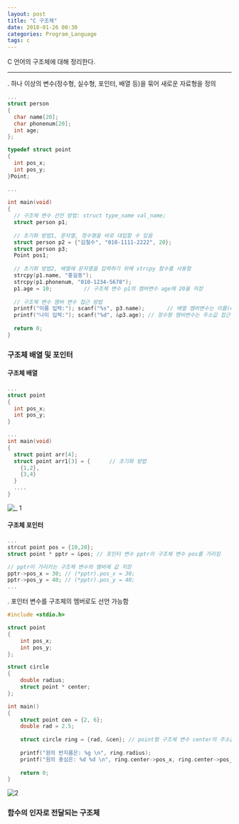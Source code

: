 ```yaml
---
layout: post
title: "C 구조체"
date: 2018-01-26 00:30
categories: Program_Language
tags: c
---
```


C 언어의 구조체에 대해 정리한다.

------

  . 하나 이상의 변수(정수형, 실수형, 포인터, 배열 등)을 묶어 새로운 자료형을 정의

```c
...  
struct person
{
  char name[20];
  char phonenum[20];
  int age;
};

typedef struct point
{
  int pos_x;
  int pos_y;
}Point;

...
 
int main(void)
{
  // 구조체 변수 선언 방법: struct type_name val_name;
  struct person p1;		
  
  // 초기화 방법1, 문자열, 정수형을 바로 대입할 수 있음
  struct person p2 = {"김철수", "010-1111-2222", 20};
  struct person p3;
  Point pos1;
  
  // 초기화 방법2, 배열에 문자열을 입력하기 위해 strcpy 함수를 사용함
  strcpy(p1.name, "홍길동");
  strcpy(p1.phonenum, "010-1234-5678");
  p1.age = 10;			// 구조체 변수 p1의 멤버변수 age에 20을 저장
  
  // 구조체 변수 멤버 변수 접근 방법
  printf("이름 입력:"); scanf("%s", p3.name);	    // 배열 멤버변수는 이름(=주소값) 접근
  printf("나이 입력:"); scanf("%d", &p3.age); // 정수형 멤버변수는 주소값 접근
  
  return 0;
}
```



### 구조체 배열 및 포인터

#### 구조체 배열

```c
...
struct point
{
  int pos_x;
  int pos_y;
}

...
int main(void)
{
  struct point arr[4];
  struct point arr1[3] = {		// 초기화 방법
    {1,2},
    {3,4}    
  }
  ....
}
```

![_ 1](https://user-images.githubusercontent.com/29933947/35397649-58e387a4-0233-11e8-8a8c-73abbf42fd19.png)

#### 구조체 포인터

```c
...
strcut point pos = {10,20};
struct point * pptr = &pos;	// 포인터 변수 pptr이 구조체 변수 pos를 가리킴

// pptr이 가리키는 구조체 변수의 멤버에 값 저장
pptr->pos_x = 30; // (*pptr).pos_x = 30;
pptr->pos_y = 40; // (*pptr).pos_y = 40;
...
```

  . 포인터 변수를 구조체의 멤버로도 선언 가능함

```c
#include <stdio.h>

struct point
{
    int pos_x;
    int pos_y;
};

struct circle
{
    double radius;
    struct point * center;
};

int main()
{
    struct point cen = {2, 6};
    double rad = 2.5;
    
    struct circle ring = {rad, &cen}; // point형 구조체 변수 center의 주소값
    
    printf("원의 반지름은: %g \n", ring.radius);
    printf("원의 중심은: %d %d \n", ring.center->pos_x, ring.center->pos_y);
    
    return 0;
}
```

![2](https://user-images.githubusercontent.com/29933947/35399109-dec9e6d0-0236-11e8-8ac8-72214218193b.png)



### 함수의 인자로 전달되는 구조체


